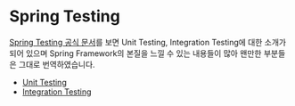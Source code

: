 # Spring Testing

[Spring Testing 공식 문서](https://docs.spring.io/spring-framework/docs/current/reference/html/testing.html#testing-introduction "Spring Testing")를 보면 Unit Testing, Integration Testing에 대한 소개가 되어 있으며 Spring Framework의 본질을 느낄 수 있는 내용들이 많아 왠만한 부분들은 그대로 번역하였습니다.

* [Unit Testing](docs/Unit%20Testing.md)
* [Integration Testing](docs/Integration%20Testing.md)